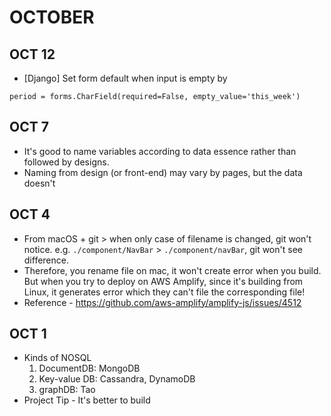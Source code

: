 # OCTOBER


## OCT 12
- [Django] Set form default when input is empty by
```
period = forms.CharField(required=False, empty_value='this_week')
```

## OCT 7
- It's good to name variables according to data essence rather than followed by designs.
- Naming from design (or front-end) may vary by pages, but the data doesn't

## OCT 4

- From macOS + git > when only case of filename is changed, git won't notice. e.g. `./component/NavBar` > `./component/navBar`, git won't see difference.
- Therefore, you rename file on mac, it won't create error when you build. But when you try to deploy on AWS Amplify, since it's building from Linux, it generates error which they can't file the corresponding file!
- Reference - https://github.com/aws-amplify/amplify-js/issues/4512

## OCT 1

- Kinds of NOSQL
  1. DocumentDB: MongoDB
  2. Key-value DB: Cassandra, DynamoDB
  3. graphDB: Tao
- Project Tip - It's better to build
